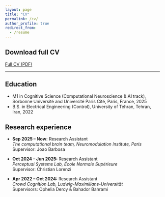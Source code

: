 ```yaml
---
layout: page
title: "CV"
permalink: /cv/
author_profile: true
redirect_from:
  - /resume
---
```


## Download full CV
[Full CV (PDF)](https://arghavanaslani.github.io/files/cv_ArghavanAslani.pdf)

---

## Education
- M1 in Cognitive Science (Computational Neuroscience & AI track), Sorbonne Université and Université Paris Cité, Paris, France, 2025  
- B.S. in Electrical Engineering (Control), University of Tehran, Tehran, Iran, 2022

## Research experience
- **Sep 2025 – Now:** Research Assistant  
  _The computational brain team, Neuromodulation Institute, Paris_  
  Supervisor: Joao Barbosa

- **Oct 2024 – Jun 2025:** Research Assistant  
  _Perceptual Systems Lab, École Normale Supérieure_  
  Supervisor: Christian Lorenzi

- **Apr 2022 – Oct 2024:** Research Assistant  
  _Crowd Cognition Lab, Ludwig-Maximilians-Universität_  
  Supervisors: Ophelia Deroy & Bahador Bahrami
